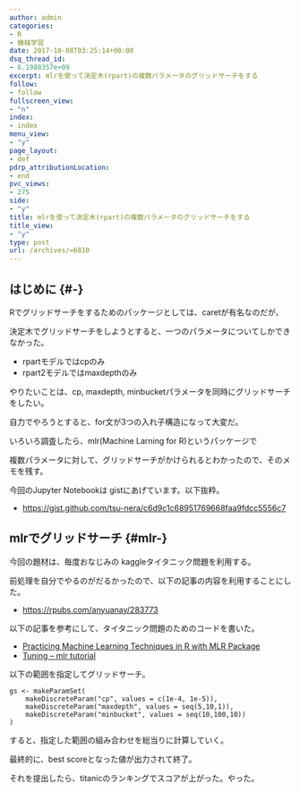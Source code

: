 ```yaml
---
author: admin
categories:
- R
- 機械学習
date: 2017-10-08T03:25:14+00:00
dsq_thread_id:
- 6.1988357e+09
excerpt: mlrを使って決定木(rpart)の複数パラメータのグリッドサーチをする
follow:
- follow
fullscreen_view:
- "n"
index:
- index
menu_view:
- "y"
page_layout:
- def
pdrp_attributionLocation:
- end
pvc_views:
- 275
side:
- "y"
title: mlrを使って決定木(rpart)の複数パラメータのグリッドサーチをする
title_view:
- "y"
type: post
url: /archives/=6810
---
```


## はじめに {#-}

Rでグリッドサーチをするためのパッケージとしては、caretが有名なのだが、
  
決定木でグリッドサーチをしようとすると、一つのパラメータについてしかできなかった。

  * rpartモデルではcpのみ
  * rpart2モデルではmaxdepthのみ

やりたいことは、cp, maxdepth, minbucketパラメータを同時にグリッドサーチをしたい。
  
自力でやろうとすると、for文が3つの入れ子構造になって大変だ。

いろいろ調査したら、mlr(Machine Larning for R)というパッケージで
  
複数パラメータに対して、グリッドサーチがかけられるとわかったので、そのメモを残す。

今回のJupyter Notebookは gistにあげています。以下抜粋。

  * <https://gist.github.com/tsu-nera/c6d9c1c68951769668faa9fdcc5556c7>

## mlrでグリッドサーチ {#mlr-}

今回の題材は、毎度おなじみの kaggleタイタニック問題を利用する。
  
前処理を自分でやるのがだるかったので、以下の記事の内容を利用することにした。

  * <https://rpubs.com/anyuanay/283773>

以下の記事を参考にして、タイタニック問題のためのコードを書いた。

  * [Practicing Machine Learning Techniques in R with MLR Package][1]
  * [Tuning &#8211; mlr tutorial][2]

以下の範囲を指定してグリッドサーチ。

<pre><code class="lang-r">gs &lt;- makeParamSet(
    makeDiscreteParam("cp", values = c(1e-4, 1e-5)),
    makeDiscreteParam("maxdepth", values = seq(5,10,1)),
    makeDiscreteParam("minbucket", values = seq(10,100,10))
)
</code></pre>

すると、指定した範囲の組み合わせを総当りに計算していく。
  
最終的に、best scoreとなった値が出力されて終了。

それを提出したら、titanicのランキングでスコアが上がった。やった。

 [1]: https://www.analyticsvidhya.com/blog/2016/08/practicing-machine-learning-techniques-in-r-with-mlr-package/
 [2]: https://mlr-org.github.io/mlr-tutorial/release/html/tune/index.html